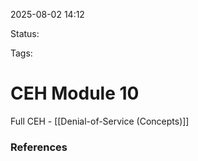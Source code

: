 2025-08-02 14:12

Status:

Tags:

# CEH Module 10
Full CEH - [[Denial-of-Service (Concepts)]]





### References
